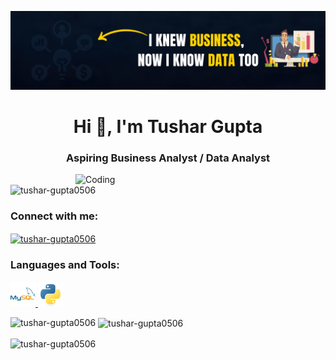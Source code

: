 ![logo](https://github.com/Tushar-Gupta0506/Tushar-Gupta05006/blob/main/Untitled%20design.png)
<h1 align="center">Hi 👋, I'm Tushar Gupta</h1>
<h3 align="center">Aspiring Business Analyst / Data Analyst</h3>
<img align="right" alt="Coding" width="400" src="https://sithcomputers.com/wp-content/uploads/2023/03/Data-Science.gif">

<p align="left"> <img src="https://komarev.com/ghpvc/?username=tushar-gupta0506&label=Profile%20views&color=0e75b6&style=flat" alt="tushar-gupta0506" /> </p>

<h3 align="left">Connect with me:</h3>
<p align="left">
<a href="https://linkedin.com/in/tushar-gupta0506" target="blank"><img align="center" src="https://raw.githubusercontent.com/rahuldkjain/github-profile-readme-generator/master/src/images/icons/Social/linked-in-alt.svg" alt="tushar-gupta0506" height="30" width="40" /></a>
</p>

<h3 align="left">Languages and Tools:</h3>
<p align="left"> <a href="https://www.mysql.com/" target="_blank" rel="noreferrer"> <img src="https://raw.githubusercontent.com/devicons/devicon/master/icons/mysql/mysql-original-wordmark.svg" alt="mysql" width="40" height="40"/> </a> <a href="https://www.python.org" target="_blank" rel="noreferrer"> <img src="https://raw.githubusercontent.com/devicons/devicon/master/icons/python/python-original.svg" alt="python" width="40" height="40"/> </a> </p>

<p><img align="left" src="https://github-readme-stats.vercel.app/api/top-langs?username=tushar-gupta0506&show_icons=true&locale=en&layout=compact" alt="tushar-gupta0506" /></p>

<p>&nbsp;<img align="center" src="https://github-readme-stats.vercel.app/api?username=tushar-gupta0506&show_icons=true&locale=en" alt="tushar-gupta0506" /></p>

<p><img align="center" src="https://github-readme-streak-stats.herokuapp.com/?user=tushar-gupta0506&" alt="tushar-gupta0506" /></p>
